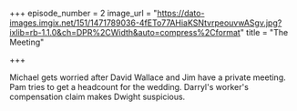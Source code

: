 +++
episode_number = 2
image_url = "https://dato-images.imgix.net/151/1471789036-4fETo77AHiaKSNtvrpeouvwASgv.jpg?ixlib=rb-1.1.0&ch=DPR%2CWidth&auto=compress%2Cformat"
title = "The Meeting"

+++

Michael gets worried after David Wallace and Jim have a private meeting. Pam tries to get a headcount for the wedding. Darryl's worker's compensation claim makes Dwight suspicious.